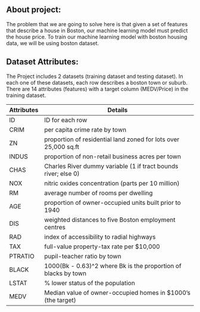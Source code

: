About project:
-
The problem that we are going to solve here is that given a set of features that describe a house in Boston, our machine learning model must predict the house price. To train our machine learning model with boston housing data, we will be using boston dataset.

Dataset Attributes:
-
The Project includes 2 datasets (training dataset and testing dataset).
In each one of these datasets, each row describes a boston town or suburb. There are 14 attributes (features) with a target column (MEDV/Price) in the training dataset.

Attributes  | Details
------------- | -------------
ID | ID for each row
CRIM | per capita crime rate by town
ZN | proportion of residential land zoned for lots over 25,000 sq.ft
INDUS | proportion of non-retail business acres per town
CHAS | Charles River dummy variable (1 if tract bounds river; else 0)
NOX | nitric oxides concentration (parts per 10 million)
RM | average number of rooms per dwelling
AGE | proportion of owner-occupied units built prior to 1940
DIS | weighted distances to five Boston employment centres
RAD | index of accessibility to radial highways
TAX | full-value property-tax rate per $10,000
PTRATIO | pupil-teacher ratio by town
BLACK | 1000(Bk - 0.63)^2 where Bk is the proportion of blacks by town
LSTAT | % lower status of the population
MEDV | Median value of owner-occupied homes in $1000’s (the target)

